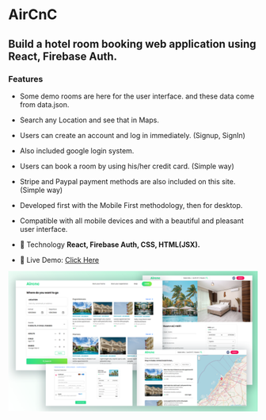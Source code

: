 # AirCnC

## Build a hotel room booking web application using React, Firebase Auth.

### Features

- Some demo rooms are here for the user interface. and these data come from data.json.
- Search any Location and see that in Maps.
- Users can create an account and log in immediately. (Signup, SignIn)
- Also included google login system.
- Users can book a room by using his/her credit card. (Simple way)
- Stripe and Paypal payment methods are also included on this site. (Simple way)
- Developed first with the Mobile First methodology, then for desktop.
- Compatible with all mobile devices and with a beautiful and pleasant user interface.

- 💬 Technology **React, Firebase Auth, CSS, HTML(JSX).**

- 📄 Live Demo: [Click Here](https://aircnc-dev.netlify.app/)

![weather-clock](/preview.png)
